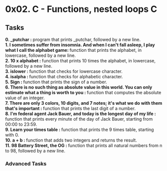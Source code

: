 <h1>0x02. C - Functions, nested loops C </h1>

<h2>Tasks </h2>

<strong>0. _putchar : </strong> program that prints _putchar, followed by a new line. </br>
<strong>1. I sometimes suffer from insomnia. And when I can't fall asleep, I play what I call the alphabet game: </strong> function that prints the alphabet, in lowercase, followed by a new line.  </br>
<strong>2. 10 x alphabet : </strong> function that prints 10 times the alphabet, in lowercase, followed by a new line.  </br>
<strong>3. islower : </strong> function that checks for lowercase character. </br>
<strong>4. isalpha : </strong> function that checks for alphabetic character.  </br>
<strong>5. Sign : </strong> function that prints the sign of a number.  </br>
<strong>6. There is no such thing as absolute value in this world. You can only estimate what a thing is worth to you : </strong>function that computes the absolute value of an integer.  </br>
<strong>7. There are only 3 colors, 10 digits, and 7 notes; it's what we do with them that's important : </strong>function that prints the last digit of a number.  </br>
<strong>8. I'm federal agent Jack Bauer, and today is the longest day of my life : </strong> function that prints every minute of the day of Jack Bauer, starting from 00:00 to 23:59.  </br>
<strong>9. Learn your times table : </strong>function that prints the 9 times table, starting with 0.  </br>
<strong>10. a + b : </strong>function that adds two integers and returns the result.  </br>
<strong>11. 98 Battery Street, the OG : </strong>function that prints all natural numbers from n to 98, followed by a new line.  </br>
<h3>Advanced Tasks</h3>
<strong> </strong>  </br>
<strong> </strong>  </br>
<strong> </strong>  </br>


